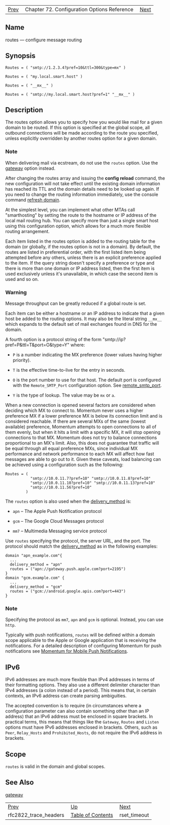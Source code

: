 |     |     |     |
| --- | --- | --- |
| [Prev](conf.ref.rfc2822_trace_headers)  | Chapter 72. Configuration Options Reference |  [Next](conf.ref.rset_timeout) |

<a name="conf.ref.routes"></a>
## Name

routes — configure message routing

## Synopsis

`Routes = ( "smtp://1.2.3.4?pref=10&ttl=300&type=mx" )`

`Routes = ( "my.local.smart.host" )`

`Routes = ( "__mx__" )`

`Routes = ( "smtp://my.local.smart.host?pref=1" "__mx__" )`

<a name="idp26339360"></a>
## Description

The routes option allows you to specify how you would like mail for a given domain to be routed. If this option is specified at the global scope, all outbound connections will be made according to the route you specified, unless explicitly overridden by another routes option for a given domain.

### Note

When delivering mail via ecstream, do not use the `routes` option. Use the [gateway](conf.ref.gateway "gateway") option instead.

After changing the routes array and issuing the **config reload**        command, the new configuration will not take effect until the existing domain information has reached its TTL and the domain details need to be looked up again. If you need to change the routing information immediately, use the console command [refresh domain](console_commands.refresh_domain "refresh domain").

At the simplest level, you can implement what other MTAs call "smarthosting" by setting the route to the hostname or IP address of the local mail routing hub. You can specify more than just a single smart host using this configuration option, which allows for a much more flexible routing arrangement.

Each item listed in the routes option is added to the routing table for the domain (or globally, if the routes option is not in a domain). By default, the routes are listed in preferential order, with the first listed item being attempted before any others, unless there is an explicit preference applied to the item. If the query string doesn't specify a preference or type and there is more than one domain or IP address listed, then the first item is used exclusively unless it's unavailable, in which case the second item is used and so on.

### Warning

Message throughput can be greatly reduced if a global route is set.

Each item can be either a hostname or an IP address to indicate that a given host be added to the routing options. It may also be the literal string `__mx__` which expands to the default set of mail exchanges found in DNS for the domain.

A fourth option is a protocol string of the form "smtp://ip?pref=P&ttl=T&port=O&type=Y" where:

*   `P` is a number indicating the MX preference (lower values having higher priority).

*   `T` is the effective time-to-live for the entry in seconds.

*   `O` is the port number to use for that host. The default port is configured with the `Remote_SMTP_Port` configuration option. See [remote_smtp_port](conf.ref.remote_smtp_port "remote_smtp_port").

*   `Y` is the type of lookup. The value may be `mx` or `a`.

When a new connection is opened several factors are considered when deciding which MX to connect to. Momentum never uses a higher preference MX if a lower preference MX is below its connection limit and is considered reachable. If there are several MXs of the same (lowest available) preference, Momentum attempts to open connections to all of them evenly, but when it hits a limit with a specific MX, it will stop opening connections to that MX. Momentum does not try to balance connections proportional to an MX's limit. Also, this does not guarantee that traffic will be equal through all equal preference MXs, since individual MX performance and network performance to each MX will affect how fast messages are able to go out to it. Given these caveats, load balancing can be achieved using a configuration such as the following:

```
Routes = (
           "smtp://10.0.11.7?pref=10" "smtp://10.0.11.8?pref=10"
           "smtp://10.0.11.10?pref=10" "smtp://10.0.11.13?pref=10"
           "smtp://10.0.11.56?pref=10"
         )
```

The `routes` option is also used when the [delivery_method](conf.ref.delivery_method "delivery_method") is:

*   `apn` – The Apple Push Notification protocol

*   `gcm` – The Google Cloud Messages protocol

*   `mm7` – Multimedia Messaging service protocol

Use `routes` specifying the protocol, the server URL, and the port. The protocol should match the [delivery_method](conf.ref.delivery_method "delivery_method") as in the following examples:

```
domain "apn_example.com"{
  ...
  delivery_method = "apn"
  routes = ("apn://gateway.push.apple.com?port=2195")
}
domain "gcm.example.com" {
  ...
  delivery_method = "gcm"
  routes = ("gcm://android.google.apis.com?port=443")
}
```

### Note

Specifying the protocol as `mm7`, `apn` and `gcm` is optional. Instead, you can use `http`.

Typically with push notifications, `routes` will be defined within a domain scope applicable to the Apple or Google application that is receiving the notifications. For a detailed description of configuring Momentum for push notifications see [Momentum for Mobile Push Notifications](https://support.messagesystems.com/docs/web-push/).

## IPv6

IPv6 addresses are much more flexible than IPv4 addresses in terms of their formatting options. They also use a different delimiter character than IPv4 addresses (a colon instead of a period). This means that, in certain contexts, an IPv6 address can create parsing ambiguities.

The accepted convention is to require (in circumstances where a configuration parameter can also contain something other than an IP address) that an IPv6 address must be enclosed in square brackets. In practical terms, this means that things like the `Gateway`, `Routes` and `Listen` options must have IPv6 addresses enclosed in brackets. Others, such as `Peer`, `Relay_Hosts` and `Prohibited_Hosts`, do not require the IPv6 address in brackets.

<a name="idp26378064"></a>
## Scope

`routes` is valid in the domain and global scopes.

<a name="idp26380336"></a>
## See Also

[gateway](conf.ref.gateway "gateway")

|     |     |     |
| --- | --- | --- |
| [Prev](conf.ref.rfc2822_trace_headers)  | [Up](config.options.ref) |  [Next](conf.ref.rset_timeout) |
| rfc2822_trace_headers  | [Table of Contents](index) |  rset_timeout |

